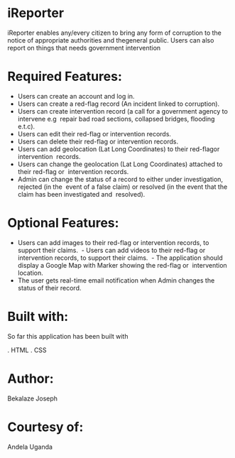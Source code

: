 # iReporter

 iReporter enables any/every citizen to bring any form of corruption to the notice of appropriate authorities and thegeneral public. Users can also report on things that needs government intervention

# Required Features:

- Users can create an account and log in. 
- Users can create a ​red-flag ​​record (An incident linked to corruption). 
- Users can create ​intervention​​ record​ ​​(a call for a government agency to intervene e.g  repair bad road sections, collapsed bridges, flooding e.t.c).
- Users can edit their ​red-flag ​​or ​intervention ​​records. 
- Users can delete their ​red-flag ​​or ​intervention ​​records.
- Users can add geolocation (Lat Long Coordinates) to their ​red-flag ​​or ​intervention  records​.
- Users can change the geolocation (Lat Long Coordinates) attached to their ​red-flag ​​or  intervention ​​records​.
- Admin can change the ​status​​ of a record to either ​under investigation, rejected ​​(in the  event of a false claim)​ ​​or​ resolved ​​(in the event that the claim has been investigated and  resolved)​.

# Optional Features:

- Users can add images to their ​red-flag ​​or​ intervention ​​records, to support their claims.  - Users can add videos to their ​red-flag ​​or​ intervention ​​records, to support their claims.  - The application should display a Google Map with Marker showing the red-flag or  intervention location.
- The user gets real-time email notification when Admin changes the ​status ​​of their record. 

# Built with:

So far this application has been built with

. HTML
. CSS

# Author:
Bekalaze Joseph

# Courtesy of:

Andela Uganda
